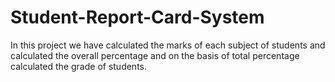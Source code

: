 # Student-Report-Card-System
In this project we have calculated the marks of each subject of students and calculated the overall percentage and on the basis
of total percentage calculated the grade of students.
